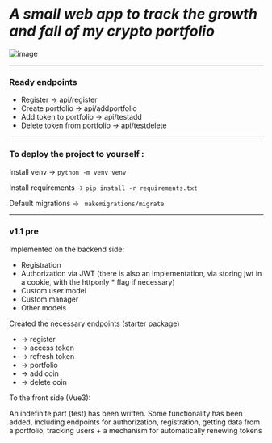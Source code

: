 _<h1>A small web app to track the growth and fall of my crypto portfolio</h1>_
![image](https://user-images.githubusercontent.com/61281668/164613859-b54d777b-9d67-43a5-a45a-fa1f91428308.png)

<hr>
<h3> Ready endpoints</h3>
<ul>
<li>Register  -> api/register</li>
<li>Create portfolio -> api/addportfolio </li>
<li>Add token to portfolio -> api/testadd</li>
<li>Delete token from portfolio -> api/testdelete</li>
</ul>
<hr>
<h3> To deploy the project to yourself :  </h3>
<p>Install venv -> <code>python -m venv venv</code></p>
<p>Install requirements -> <code>pip install -r requirements.txt</code></p>
<p>Default migrations -> <code> makemigrations/migrate</code></p>
<hr>
<h3>v1.1 pre </h3>
Implemented on the backend side:

<ul>
<li>Registration</li>
<li>Authorization via JWT (there is also an implementation, via storing jwt in a cookie, with the httponly * flag if necessary)</li>
<li>Custom user model</li>
<li>Custom manager</li>
<li>Other models</li>
</ul>

Created the necessary endpoints (starter package)
<ul>
<li>-> register</li>
<li>-> access token</li>
<li>-> refresh token</li>
<li>-> portfolio</li>
<li>-> add coin</li>
<li>-> delete coin</li>
</ul>

To the front side (Vue3):

<p>An indefinite part (test) has been written.
Some functionality has been added, including endpoints for authorization, registration, getting data from a portfolio, tracking users + a mechanism for automatically renewing tokens</p>

